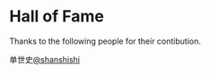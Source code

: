 # Hall of Fame

Thanks to the following people for their contibution.

单世史[@shanshishi](https://gitee.com/shanshishi)
